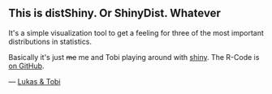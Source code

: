 ## This is distShiny. Or ShinyDist. Whatever

It's a simple visualization tool to get a feeling for three of the most important distributions in statistics.

Basically it's just <del>me</del> me and Tobi playing around with [shiny](http://shiny.rstudio.com).
The R-Code is [on GitHub](https://github.com/tadaadata/distShiny).

— [Lukas & Tobi](https://github.com/tadaadata)

